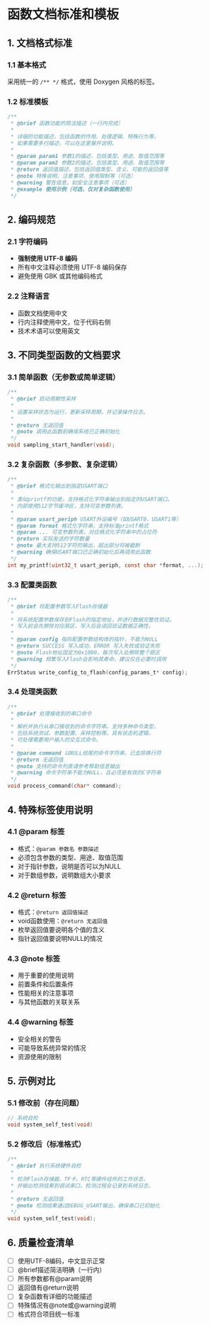 # 函数文档标准和模板

## 1. 文档格式标准

### 1.1 基本格式
采用统一的 `/** */` 格式，使用 Doxygen 风格的标签。

### 1.2 标准模板

```c
/**
 * @brief 函数功能的简洁描述（一行内完成）
 * 
 * 详细的功能描述，包括函数的作用、处理逻辑、特殊行为等。
 * 如果需要多行描述，可以在这里展开说明。
 * 
 * @param param1 参数1的描述，包括类型、用途、取值范围等
 * @param param2 参数2的描述，包括类型、用途、取值范围等
 * @return 返回值描述，包括返回值类型、含义、可能的返回值等
 * @note 特殊说明、注意事项、使用限制等（可选）
 * @warning 警告信息，如安全注意事项（可选）
 * @example 使用示例（可选，仅对复杂函数使用）
 */
```

## 2. 编码规范

### 2.1 字符编码
- **强制使用 UTF-8 编码**
- 所有中文注释必须使用 UTF-8 编码保存
- 避免使用 GBK 或其他编码格式

### 2.2 注释语言
- 函数文档使用中文
- 行内注释使用中文，位于代码右侧
- 技术术语可以使用英文

## 3. 不同类型函数的文档要求

### 3.1 简单函数（无参数或简单逻辑）
```c
/**
 * @brief 启动周期性采样
 * 
 * 设置采样状态为运行，更新采样周期，并记录操作日志。
 * 
 * @return 无返回值
 * @note 调用此函数前确保系统已正确初始化
 */
void sampling_start_handler(void);
```

### 3.2 复杂函数（多参数、复杂逻辑）
```c
/**
 * @brief 格式化输出到指定USART端口
 * 
 * 类似printf的功能，支持格式化字符串输出到指定的USART端口。
 * 内部使用512字节缓冲区，支持可变参数列表。
 * 
 * @param usart_periph USART外设编号（如USART0、USART1等）
 * @param format 格式化字符串，支持标准printf格式
 * @param ... 可变参数列表，对应格式化字符串中的占位符
 * @return 实际发送的字符数量
 * @note 最大支持512字符的输出，超出部分将被截断
 * @warning 确保USART端口已正确初始化后再调用此函数
 */
int my_printf(uint32_t usart_periph, const char *format, ...);
```

### 3.3 配置类函数
```c
/**
 * @brief 将配置参数写入Flash存储器
 * 
 * 将系统配置参数保存到Flash的指定地址，并进行数据完整性验证。
 * 写入前会先擦除对应扇区，写入后会读回验证数据正确性。
 * 
 * @param config 指向配置参数结构体的指针，不能为NULL
 * @return SUCCESS 写入成功，ERROR 写入失败或验证失败
 * @note Flash地址固定为0x1000，每次写入会擦除整个扇区
 * @warning 频繁写入Flash会影响其寿命，建议仅在必要时调用
 */
ErrStatus write_config_to_flash(config_params_t* config);
```

### 3.4 处理类函数
```c
/**
 * @brief 处理接收到的串口命令
 * 
 * 解析并执行从串口接收到的命令字符串。支持多种命令类型，
 * 包括系统测试、参数配置、采样控制等。具有状态机逻辑，
 * 可处理需要用户输入的交互式命令。
 * 
 * @param command 以NULL结尾的命令字符串，已去除换行符
 * @return 无返回值
 * @note 支持的命令列表请参考帮助信息输出
 * @warning 命令字符串不能为NULL，且必须是有效的C字符串
 */
void process_command(char* command);
```

## 4. 特殊标签使用说明

### 4.1 @param 标签
- 格式：`@param 参数名 参数描述`
- 必须包含参数的类型、用途、取值范围
- 对于指针参数，说明是否可以为NULL
- 对于数组参数，说明数组大小要求

### 4.2 @return 标签
- 格式：`@return 返回值描述`
- void函数使用：`@return 无返回值`
- 枚举返回值要说明各个值的含义
- 指针返回值要说明NULL的情况

### 4.3 @note 标签
- 用于重要的使用说明
- 前置条件和后置条件
- 性能相关的注意事项
- 与其他函数的关联关系

### 4.4 @warning 标签
- 安全相关的警告
- 可能导致系统异常的情况
- 资源使用的限制

## 5. 示例对比

### 5.1 修改前（存在问题）
```c
// 系统自检
void system_self_test(void)
```

### 5.2 修改后（标准格式）
```c
/**
 * @brief 执行系统硬件自检
 * 
 * 检测Flash存储器、TF卡、RTC等硬件组件的工作状态，
 * 并输出检测结果到调试串口。检测过程会记录到系统日志。
 * 
 * @return 无返回值
 * @note 检测结果通过DEBUG_USART输出，确保串口已初始化
 */
void system_self_test(void);
```

## 6. 质量检查清单

- [ ] 使用UTF-8编码，中文显示正常
- [ ] @brief描述简洁明确（一行内）
- [ ] 所有参数都有@param说明
- [ ] 返回值有@return说明
- [ ] 复杂函数有详细的功能描述
- [ ] 特殊情况有@note或@warning说明
- [ ] 格式符合项目统一标准
